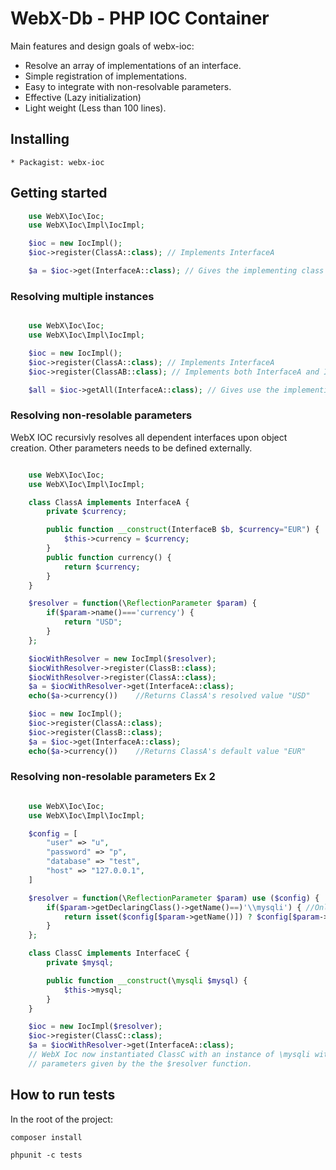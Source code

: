 # WebX-Db - PHP IOC Container
Main features and design goals of webx-ioc:
* Resolve an array of implementations of an interface.
* Simple registration of implementations.
* Easy to integrate with non-resolvable parameters.
* Effective (Lazy initialization)
* Light weight (Less than 100 lines).

## Installing
    * Packagist: webx-ioc

## Getting started
```php
    use WebX\Ioc\Ioc;
    use WebX\Ioc\Impl\IocImpl;

    $ioc = new IocImpl();
    $ioc->register(ClassA::class); // Implements InterfaceA

    $a = $ioc->get(InterfaceA::class); // Gives the implementing class (classA) of InterfaceA


```
### Resolving multiple instances
```php

    use WebX\Ioc\Ioc;
    use WebX\Ioc\Impl\IocImpl;

    $ioc = new IocImpl();
    $ioc->register(ClassA::class); // Implements InterfaceA
    $ioc->register(ClassAB::class); // Implements both InterfaceA and InterfaceB

    $all = $ioc->getAll(InterfaceA::class); // Gives use the implementing classes ([classA,classAB]) of InterfaceA

```

### Resolving non-resolable parameters
WebX IOC recursivly resolves all dependent interfaces upon object creation. Other parameters needs to be defined externally.
```php

    use WebX\Ioc\Ioc;
    use WebX\Ioc\Impl\IocImpl;

    class ClassA implements InterfaceA {
        private $currency;

        public function __construct(InterfaceB $b, $currency="EUR") {
            $this->currency = $currency;
        }
        public function currency() {
            return $currency;
        }
    }

    $resolver = function(\ReflectionParameter $param) {
        if($param->name()==='currency') {
            return "USD";
        }
    };

    $iocWithResolver = new IocImpl($resolver);
    $iocWithResolver->register(ClassB::class);
    $iocWithResolver->register(ClassA::class);
    $a = $iocWithResolver->get(InterfaceA::class);
    echo($a->currency())    //Returns ClassA's resolved value "USD"

    $ioc = new IocImpl();
    $ioc->register(ClassA::class);
    $ioc->register(ClassB::class);
    $a = $ioc->get(InterfaceA::class);
    echo($a->currency())    //Returns ClassA's default value "EUR"

```
### Resolving non-resolable parameters Ex 2

```php

    use WebX\Ioc\Ioc;
    use WebX\Ioc\Impl\IocImpl;

    $config = [
        "user" => "u",
        "password" => "p",
        "database" => "test",
        "host" => "127.0.0.1",
    ]

    $resolver = function(\ReflectionParameter $param) use ($config) {
        if($param->getDeclaringClass()->getName()==)'\\mysqli') { //Only provide parameters for \mysqli
            return isset($config[$param->getName()]) ? $config[$param->getName()] : null;
        }
    };

    class ClassC implements InterfaceC {
        private $mysql;

        public function __construct(\mysqli $mysql) {
            $this->mysql;
        }
    }

    $ioc = new IocImpl($resolver);
    $ioc->register(ClassC::class);
    $a = $iocWithResolver->get(InterfaceA::class);
    // WebX Ioc now instantiated ClassC with an instance of \mysqli with the
    // parameters given by the the $resolver function.

```


## How to run tests
In the root of the project:

  `composer install`

  `phpunit -c tests`
